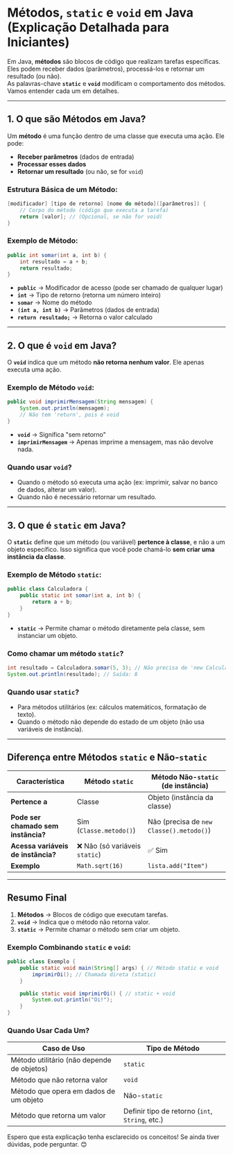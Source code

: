 # **Métodos, `static` e `void` em Java (Explicação Detalhada para Iniciantes)**

Em Java, **métodos** são blocos de código que realizam tarefas específicas. Eles podem receber dados (parâmetros), processá-los e retornar um resultado (ou não).  
As palavras-chave **`static`** e **`void`** modificam o comportamento dos métodos. Vamos entender cada um em detalhes.

---

## **1. O que são Métodos em Java?**  
Um **método** é uma função dentro de uma classe que executa uma ação. Ele pode:
- **Receber parâmetros** (dados de entrada)
- **Processar esses dados**
- **Retornar um resultado** (ou não, se for `void`)

### **Estrutura Básica de um Método:**
```java
[modificador] [tipo de retorno] [nome do método]([parâmetros]) {
    // Corpo do método (código que executa a tarefa)
    return [valor]; // (Opcional, se não for void)
}
```

### **Exemplo de Método:**
```java
public int somar(int a, int b) {
    int resultado = a + b;
    return resultado;
}
```
- **`public`** → Modificador de acesso (pode ser chamado de qualquer lugar)
- **`int`** → Tipo de retorno (retorna um número inteiro)
- **`somar`** → Nome do método
- **`(int a, int b)`** → Parâmetros (dados de entrada)
- **`return resultado;`** → Retorna o valor calculado

---

## **2. O que é `void` em Java?**  
O **`void`** indica que um método **não retorna nenhum valor**. Ele apenas executa uma ação.

### **Exemplo de Método `void`:**
```java
public void imprimirMensagem(String mensagem) {
    System.out.println(mensagem);
    // Não tem 'return', pois é void
}
```
- **`void`** → Significa "sem retorno"
- **`imprimirMensagem`** → Apenas imprime a mensagem, mas não devolve nada.

### **Quando usar `void`?**
- Quando o método só executa uma ação (ex: imprimir, salvar no banco de dados, alterar um valor).
- Quando não é necessário retornar um resultado.

---

## **3. O que é `static` em Java?**  
O **`static`** define que um método (ou variável) **pertence à classe**, e não a um objeto específico. Isso significa que você pode chamá-lo **sem criar uma instância da classe**.

### **Exemplo de Método `static`:**
```java
public class Calculadora {
    public static int somar(int a, int b) {
        return a + b;
    }
}
```
- **`static`** → Permite chamar o método diretamente pela classe, sem instanciar um objeto.

### **Como chamar um método `static`?**
```java
int resultado = Calculadora.somar(5, 3); // Não precisa de 'new Calculadora()'
System.out.println(resultado); // Saída: 8
```

### **Quando usar `static`?**
- Para métodos utilitários (ex: cálculos matemáticos, formatação de texto).
- Quando o método não depende do estado de um objeto (não usa variáveis de instância).

---

## **Diferença entre Métodos `static` e Não-`static`**
| **Característica**       | **Método `static`**                          | **Método Não-`static` (de instância)**          |
|--------------------------|---------------------------------------------|-----------------------------------------------|
| **Pertence a**           | Classe                                      | Objeto (instância da classe)                  |
| **Pode ser chamado sem instância?** | Sim (`Classe.metodo()`) | Não (precisa de `new Classe().metodo()`) |
| **Acessa variáveis de instância?** | ❌ Não (só variáveis `static`) | ✅ Sim |
| **Exemplo**              | `Math.sqrt(16)`                             | `lista.add("Item")`                           |

---

## **Resumo Final**
1. **Métodos** → Blocos de código que executam tarefas.
2. **`void`** → Indica que o método não retorna valor.
3. **`static`** → Permite chamar o método sem criar um objeto.

### **Exemplo Combinando `static` e `void`:**
```java
public class Exemplo {
    public static void main(String[] args) { // Método static e void
        imprimirOi(); // Chamada direta (static)
    }

    public static void imprimirOi() { // static + void
        System.out.println("Oi!");
    }
}
```

### **Quando Usar Cada Um?**
| **Caso de Uso**               | **Tipo de Método**          |
|-------------------------------|----------------------------|
| Método utilitário (não depende de objetos) | `static` |
| Método que não retorna valor | `void` |
| Método que opera em dados de um objeto | Não-`static` |
| Método que retorna um valor | Definir tipo de retorno (`int`, `String`, etc.) |

Espero que esta explicação tenha esclarecido os conceitos! Se ainda tiver dúvidas, pode perguntar. 😊